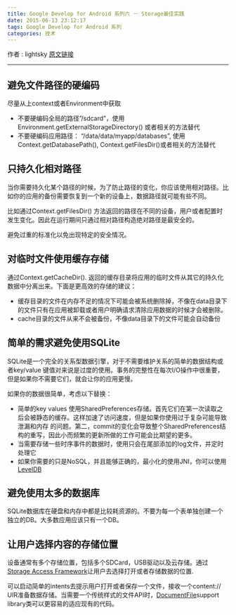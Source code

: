 ```yaml
---
title: Google Develop for Android 系列六 － Storage最佳实践
date: 2015-06-13 23:12:17
tags: Google Develop for Android 系列
categories: 技术
---
```



作者 : lightsky
[原文链接](http://www.lightskystreet.com/2015/06/07/google-for-android-6-storage/)

---

避免文件路径的硬编码
----------

尽量从上context或者Environment中获取

* 不要硬编码全局的路径”/sdcard”，使用Environment.getExternalStorageDirectory() 或者相关的方法替代
* 不要硬编码应用路径： “/data/data/myapp/databases”, 使用 Context.getDatabasePath(), Context.getFilesDir()或者相关的方法替代

只持久化相对路径
--------

当你需要持久化某个路径的时候，为了防止路径的变化，你应该使用相对路径。比如你的应用的备份需要恢复到一个新的设备上，数据路径就可能有些不同。

比如通过Context.getFilesDir() 方法返回的路径在不同的设备，用户或者配置时发生变化。因此在运行期间只通过相对路径构造绝对路径是最安全的。

避免过重的标准化以免出现特定的安全情况。

对临时文件使用缓存存储
-----------
<!--more-->
通过Context.getCacheDir(). 返回的缓存目录将应用的临时文件从其它的持久化数据中分离出来。下面是更高效的存储的建议：

* 缓存目录的文件在内存不足的情况下可能会被系统删除掉，不像在data目录下的文件只有在应用被卸载或者用户明确请求清除应用数据的时候才会被删除。
* cache目录的文件从来不会被备份，不像data目录下的文件可能会自动备份

简单的需求避免使用SQLite
---------------

SQLite是一个完全的关系型数据引擎，对于不需要维护关系的简单的数据结构或者key/value 键值对来说是过度的使用。事务的完整性在每次I/O操作中很重要，但是如果你不需要它们，就会让你的应用更慢。

如果你的数据很简单，考虑以下替换：

* 简单的key values 使用SharedPreferences存储。首先它们在第一次读取之后会被静态的缓存。这样加速了访问速度，但是如果你使用过于复杂可能导致泄漏和内存 的问题。第二，commit的变化会导致整个SharedPreferences结构的重写，因此小而频繁的更新所做的工作可能会比期望的更多。
* 当需要存储一些时序事件的数据时，使用只会在尾部添加的log文件，并定时处理它
* 如果你需要的只是NoSQL，并且能够正确的，最小化的使用JNI，你可以使用[LevelDB](https://github.com/google/leveldb)

避免使用太多的数据库
----------

SQLite数据库在硬盘和内存中都是比较耗资源的。不要为每一个表单独创建一个独立的DB。大多数应用应该只有一个DB。

让用户选择内容的存储位置
------------

设备通常有多个存储位置，包括多个SDCard，USB驱动以及云存储。通过[Storage Access Framework](http://www.devtf.cn/?p=639)让用户去选择打开或者存储数据的位置.

可以启动简单的intents去提示用户打开或者保存一个文件，接收一个content:// UIR准备数据存储。当需要一个传统样式的文件API时，[DocumentFile](https://developer.android.com/reference/android/support/v4/provider/DocumentFile.html)support library类可以更容易的适应现有的代码。